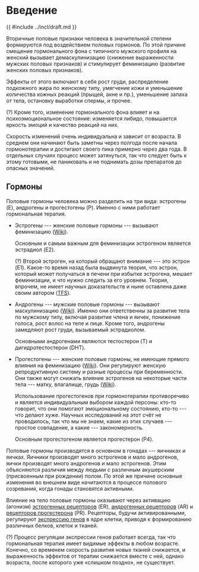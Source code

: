 # Введение

{{ #include ../incl/draft.md }}

Вторичные половые признаки человека в значительной степени формируются под воздействием половых гормонов.
По этой причине смещение гормонального фона с типичного мужского профиля на женский
вызывает демаскулинизацию (снижение выраженности мужских половых признаков)
и стимулирует феминизацию (развитие женских половых признаков).

Эффекты от этого включают в себя рост груди,
распределение подкожного жира по женскому типу,
умягчение кожи и уменьшение количества кожных реакций (прыщей, акне и пр.),
уменьшение запаха от тела,
остановку выработки спермы,
и прочее.

(?) Кроме того, изменение гормонального фона влияет и на психоэмоциональное состояние:
изменяется либидо, повышается яркость эмоций и качество реакций на них.

Скорость изменений очень индивидуальна и зависит от возраста.
В среднем они начинают быть заметны через полгода после начала гормонотерапии
и достигают своего пика примерно через два года.
В отдельных случаях процесс может затянуться,
так что следует быть к этому готовыми,
не паниковать и не поднимать дозы препаратов до опасных значений.

## Гормоны

Половые гормоны человека можно разделить на три вида:
эстрогены (E), андрогены и прогестогены (P).
Именно с ними работает гормональная терапия.

- Эстрогены --- женские половые гормоны --- вызывают феминизацию ([Wiki][E2-effects]).

  Основным и самым важным для феминизации эстрогеном является эстрадиол (E2).

  (?) Второй эстроген, на который обращают внимание --- это эстрон (E1).
  Какое-то время назад была выдвинута теория, что эстрон,
  который может получаться в печени при избытке эстрогена,
  мешает феминизации, и что нужно следить за его уровнем.
  Теория, впрочем, не имеет научных доказательств
  и ныне оставлена даже своим автором ([TFS][powers-critique]).

- Андрогены --- мужские половые гормоны --- вызывают маскулинизацию ([Wiki][T-effects]).
  Именно они ответственны за развитие тела по мужскому типу, включая
  развитие члена и яичек, понижение голоса, рост волос на теле и лице.
  Кроме того, андрогены замедляют рост груди, вызываемый эстрадиолом.
  
  Основными андрогенами являются тестостерон (T) и дигидротестостерон (DHT).

- Прогестогены --- женские половые гормоны,
  не имеющие прямого влияния на феминизацию ([Wiki][P4-effects]).
  Они регулируют женскую репродуктивную систему и разные процессы при беременности.
  Они также могут снижать влияние эстрогенов на некоторые части тела ---
  матку, влагалище, грудь ([Wiki][P4-antagonism]).
  
  Использование прогестогенов при гормонотерапии противоречиво
  и является индивидуальным выбором каждой персоны:
  кто-то говорит, что они помогают эмоциональному состоянию,
  кто-то --- что делают хуже.
  Научных исследований на этот счёт не проводилось,
  так что мы не знаем, какие из этих случаев --- простое совпадение,
  а какие --- закономерность.

  Основным прогестогеном является прогестерон (P4).

Половые гормоны производятся в основном в гонадах --- яичниках и яичках.
Яичники производят много эстрогенов и мало андрогенов,
яички производят много андрогенов и мало эстрогенов.
Этим объясняются различия между людьми
с различным акушерским (присвоенным при рождении) полом.
По этой же причине основные изменения во внешнем виде
начитаются в процессе полового созревания,
когда гонады становятся активными.

Влияние на тело половые гормоны оказывают через активацию (агонизм)
[эстрогенных рецепторов][ER] (ER), [андрогенных рецепторов][AR] (AR) и [рецепторов прогестерона][PR] (PR).
Рецепторы, будучи активированными, регулируют [экспрессию генов][gene-expression] в ядре клетки,
приводя к формированию различных белков, клеток и тканей.

(?) Процесс регуляции экспрессии генов работает всегда,
так что гормональная терапия имеет видимые эффекты в любом возрасте.
Конечно, со временем скорость развития новых тканей снижается,
и выраженность эффектов от терапии снижается вместе с ней,
однако возраста, после которого уже «слишком поздно», не существует.

[E2-effects]: https://en.wikipedia.org/wiki/Pharmacodynamics_of_estradiol#Effects_in_the_body_and_brain
[powers-critique]: https://transfemscience.org/articles/powers-fact-check/
[T-effects]: https://en.wikipedia.org/wiki/Testosterone_(medication)#Effects_in_the_body_and_brain
[P4-effects]: https://en.wikipedia.org/wiki/Pharmacodynamics_of_progesterone#Effects_in_the_body_and_brain
[P4-antagonism]: https://en.wikipedia.org/wiki/Pharmacodynamics_of_progesterone#Antiestrogenic_effects
[ER]: https://en.wikipedia.org/wiki/Estrogen_receptor
[AR]: https://en.wikipedia.org/wiki/Androgen_receptor
[PR]: https://en.wikipedia.org/wiki/Progesterone_receptor
[gene-expression]: https://en.wikipedia.org/wiki/Gene_expression

<!-- ## Обзор трансфеминной гормонотерапии -->

<!-- В целом, гормоны действуют на рецепторы по всему телу,
поэтому добиться частичной феминизации
(например, феминизировать тело но избежать развития груди)
обычными средствами невозможно.
Тем не менее, есть некоторые протоколы,
позволяющие добиться частичных эффектов.
Они не полностью исследованы, и могут вызывать побочные эффекты,
не свойственные для традиционных методов гормонотерапии.
Подробнее они описаны в главе [«небинарная гормонотерапия»].

[«небинарная гормонотерапия»]: ../01_endocrynology/nonbinary.md -->

<!-- ## Эффекты и сроки -->

<!-- ## Риски и анализы -->

<!-- Прогестогены не участвуют в феминизации,
и их эффект при трансфеминной ГТ не изучен.
Более того, прогестогены могут обладать антиэстрогенным эффектом
в некоторых частях тела (влагалище, матка, грудь).
По этой причине использование прогестогенов  -->

<!-- 1. Препараты [эстрадиола] --- основа трансфеминной гормонотерапии.

1. [Антиандрогены] --- препараты, уменьшающие выработку андрогенов
   (в основном тестостерона и дигидротестостерона)
   или снижающие их влияние на организм.

   При достаточном уровне эстрадиола скорость и качество феминизации
   начинает зависеть от уровня тестостерона ([1]).
   В некоторых ситуациях повышение уровня эстрадиола не даёт никаких результатов,
   в то время как уменьшение уровня тестостерона может дать заметный эффект.
   По этой причине антиандрогены применяются очень широко,
   и редкая ГТ обходится без них.

1. [Прогестерон] ---  -->
